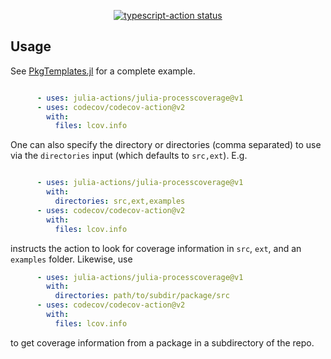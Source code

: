 <p align="center">
  <a href="https://github.com/actions/typescript-action/actions"><img alt="typescript-action status" src="https://github.com/actions/typescript-action/workflows/build-test/badge.svg"></a>
</p>

## Usage

See [PkgTemplates.jl](https://github.com/invenia/PkgTemplates.jl/blob/master/test/fixtures/AllPlugins/.github/workflows/CI.yml) for a complete example.

```yaml

      - uses: julia-actions/julia-processcoverage@v1
      - uses: codecov/codecov-action@v2
        with:
          files: lcov.info
```

One can also specify the directory or directories (comma separated) to use via the `directories` input (which defaults to `src,ext`). E.g.
```yaml

      - uses: julia-actions/julia-processcoverage@v1
        with:
          directories: src,ext,examples
      - uses: codecov/codecov-action@v2
        with:
          files: lcov.info
```
instructs the action to look for coverage information in `src`, `ext`, and an `examples` folder. Likewise, use
```yaml
      - uses: julia-actions/julia-processcoverage@v1
        with:
          directories: path/to/subdir/package/src
      - uses: codecov/codecov-action@v2
        with:
          files: lcov.info
```
to get coverage information from a package in a subdirectory of the repo.
